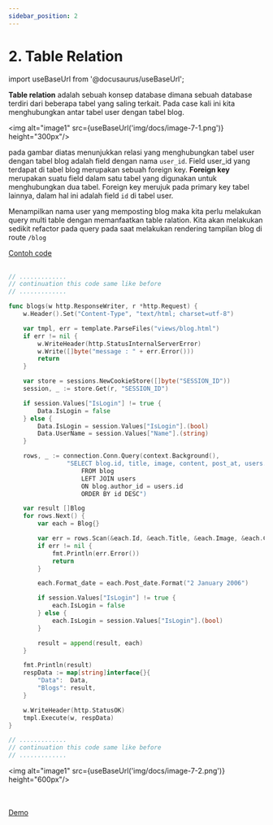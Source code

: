```yaml
---
sidebar_position: 2
---
```


# 2. Table Relation

import useBaseUrl from '@docusaurus/useBaseUrl';

**Table relation** adalah sebuah konsep database dimana sebuah database terdiri dari beberapa tabel yang saling terkait. Pada case kali ini kita menghubungkan antar tabel user dengan tabel blog. 

<img alt="image1" src={useBaseUrl('img/docs/image-7-1.png')} height="300px"/>

pada gambar diatas menunjukkan relasi yang menghubungkan tabel user dengan tabel blog adalah field dengan nama `user_id`. Field user_id yang terdapat di tabel blog merupakan sebuah foreign key. **Foreign key** merupakan suatu field dalam satu tabel yang digunakan untuk menghubungkan dua tabel. Foreign key merujuk pada primary key tabel lainnya, dalam hal ini adalah field `id` di tabel user.

Menampilkan nama user yang memposting blog maka kita perlu melakukan query multi table dengan memanfaatkan table ralation. Kita akan melakukan sedikit refactor pada query pada saat melakukan rendering tampilan blog di route `/blog`

<a class="btn-example-code" href="">
Contoh code
</a>

<br />
<br />

```go {25-30} title=main.go
// .............
// continuation this code same like before 
// .............

func blogs(w http.ResponseWriter, r *http.Request) {
	w.Header().Set("Content-Type", "text/html; charset=utf-8")

	var tmpl, err = template.ParseFiles("views/blog.html")
	if err != nil {
		w.WriteHeader(http.StatusInternalServerError)
		w.Write([]byte("message : " + err.Error()))
		return
	}

	var store = sessions.NewCookieStore([]byte("SESSION_ID"))
	session, _ := store.Get(r, "SESSION_ID")

	if session.Values["IsLogin"] != true {
		Data.IsLogin = false
	} else {
		Data.IsLogin = session.Values["IsLogin"].(bool)
		Data.UserName = session.Values["Name"].(string)
	}

	rows, _ := connection.Conn.Query(context.Background(), 
                "SELECT blog.id, title, image, content, post_at, users.name as author 
                    FROM blog 
                    LEFT JOIN users 
                    ON blog.author_id = users.id  
                    ORDER BY id DESC")

	var result []Blog
	for rows.Next() {
		var each = Blog{}

		var err = rows.Scan(&each.Id, &each.Title, &each.Image, &each.Content, &each.Post_date, &each.Author)
		if err != nil {
			fmt.Println(err.Error())
			return
		}

		each.Format_date = each.Post_date.Format("2 January 2006")

		if session.Values["IsLogin"] != true {
			each.IsLogin = false
		} else {
			each.IsLogin = session.Values["IsLogin"].(bool)
		}

		result = append(result, each)
	}

	fmt.Println(result)
	respData := map[string]interface{}{
		"Data":  Data,
		"Blogs": result,
	}

	w.WriteHeader(http.StatusOK)
	tmpl.Execute(w, respData)
}

// .............
// continuation this code same like before 
// .............
```


<img alt="image1" src={useBaseUrl('img/docs/image-7-2.png')} height="600px"/>

<br />
<br />

<div>
<a class="btn-demo" href="https://personal-web-chapter-2.herokuapp.com/blog">
Demo
</a>
</div>